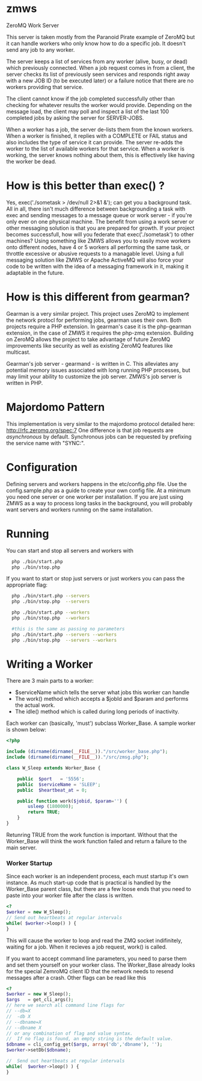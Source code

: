 zmws
====

ZeroMQ Work Server

This server is taken mostly from the Paranoid Pirate example of ZeroMQ but it can handle workers who only know how to do a specific job.  It doesn't send any job to any worker.

The server keeps a list of services from any worker (alive, busy, or dead) which previously connected.  When a job request comes in from a client, the server checks its list of previously seen services and responds right away with a new JOB ID (to be executed later) or a failure notice that there are no workers providing that service.

The client cannot know if the job completed successfully other than checking for whatever results the worker would provide.  Depending on the message load, the client may poll and inspect a list of the last 100 completed jobs by asking the server for SERVER-JOBS.

When a worker has a job, the server de-lists them from the known workers.  When a worker is finished, it replies with a COMPLETE or FAIL status and also includes the type of service it can provide.  The server re-adds the worker to the list of available workers for that service.  When a worker is working, the server knows nothing about them, this is effectively like having the worker be dead.

How is this better than exec() ?
====
Yes, exec('./sometask > /dev/null 2>&1 &'); can get you a background task.  All in all, there isn't much difference between backgrounding a task with exec and sending 
messages to a message queue or work server - if you're only ever on one physical machine.  The benefit from using a work server or other messaging solution is that you are prepared for growth.  If your project becomes successfull, how will you federate that exec('./sometask') to other machines?  Using something like ZMWS allows you to easily move workers onto different nodes, have 4 or 5 workers all performing the same task, or throttle excessive or abusive requests to a managable level.  Using a full messaging solution like ZMWS or Apache ActiveMQ will also force your code to be written with the idea of a messaging framework in it, making it adaptable in the future.

How is this different from gearman?
====
Gearman is a very similar project.  This project uses ZeroMQ to implement the network protocl for performing jobs, gearman uses their own.  Both projects require a PHP extension.  In gearman's case it is the php-gearman extension, in the case of ZMWS it requires the php-zmq extension.  Building on ZeroMQ allows the project to take advantage of future ZeroMQ improvements like security as well as existing ZeroMQ features like multicast.

Gearman's job server - gearmand - is written in C.  This alleviates any potential memory issues associated with long running PHP processes, but may limit your ability to customize the job server.  ZMWS's job server is written in PHP.

Majordomo Pattern
====
This implementation is very similar to the majordomo protocol detailed here: http://rfc.zeromq.org/spec:7
One difference is that job requests are *asynchronous* by default.  Synchronous jobs can be requested by prefixing the service name with "SYNC:".


Configuration
====
Defining servers and workers happens in the etc/config.php file.  Use the config.sample.php as a guide to create your own config file.  At a minimum you need one server or one worker per installation.  If you are just using ZMWS as a way to process long tasks in the background, you will probably want servers and workers running on the same installation.

Running
====
You can start and stop all servers and workers with
```bash
  php ./bin/start.php
  php ./bin/stop.php
```

If you want to start or stop just servers or just workers you can pass the appropriate flag:


```bash
  php ./bin/start.php --servers
  php ./bin/stop.php  --servers

  php ./bin/start.php --workers
  php ./bin/stop.php  --workers

  #this is the same as passing no parameters
  php ./bin/start.php --servers --workers
  php ./bin/stop.php  --servers --workers
```

Writing a Worker
====
There are 3 main parts to a worker:
  * $serviceName which tells the server what jobs this worker can handle
  * The work() method which accepts a $jobId and $param and performs the actual work.
  * The idle() method which is called during long periods of inactivity.

Each worker can (basically, 'must') subclass Worker_Base.  A sample worker is shown below:

```php
<?php

include (dirname(dirname(__FILE__))."/src/worker_base.php");
include (dirname(dirname(__FILE__))."/src/zmsg.php");

class W_Sleep extends Worker_Base { 

    public  $port   = '5556';
    public  $serviceName = 'SLEEP';
    public  $heartbeat_at = 0;

    public function work($jobid, $param='') { 
        usleep (1800000);
        return TRUE;
    } 
}
```

Retunring TRUE from the work function is important.  Without that the Worker_Base will think the work function failed and return 
a failure to the main server.

### Worker Startup
Since each worker is an independent process, each must startup it's own instance.  As much start-up code that is practical is handled by 
the Worker_Base parent class, but there are a few loose ends that you need to paste into your worker file after the class is written.

```php
<?
$worker = new W_Sleep();
// Send out heartbeats at regular intervals
while( $worker->loop() ) { 
}

```

This will cause the worker to loop and read the ZMQ socket indifinitely, waiting for a job.  When it recieves a job request, work() is called.

If you want to accept command line parameters, you need to parse them and set them yourself on your worker class.  The Worker_Base already looks for the special 
ZemroMQ client ID that the network needs to resend messages after a crash.  Other flags can be read like this

```php
<?
$worker = new W_Sleep();
$args   = get_cli_args();
// here we search all command line flags for 
// --db=X
//  -db X
// --dbname=X
// --dbname X
// or any combination of flag and value syntax.
//  If no flag is found, an empty string is the default value.
$dbname = cli_config_get($args, array('db','dbname'), '');
$worker->setDb($dbname);

//  Send out heartbeats at regular intervals
while(  $worker->loop() ) { 
}

